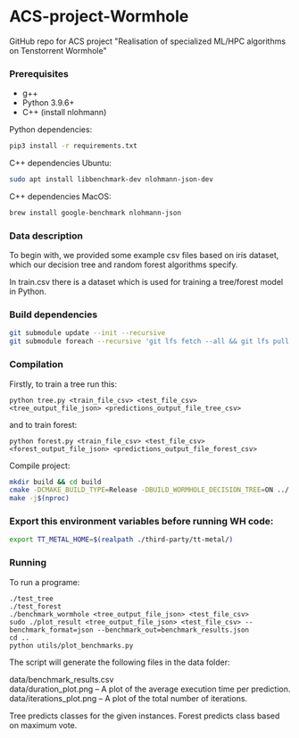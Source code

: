 # ACS-project-Wormhole
GitHub repo for ACS project "Realisation of specialized ML/HPC algorithms on Tenstorrent Wormhole"

### Prerequisites
- g++
- Python 3.9.6+
- C++ (install nlohmann)

Python dependencies:
```bash
pip3 install -r requirements.txt
```

C++ dependencies Ubuntu:
```bash
sudo apt install libbenchmark-dev nlohmann-json-dev
```

C++ dependencies MacOS:
```bash
brew install google-benchmark nlohmann-json
```

### Data description
To begin with, we provided some example csv files based on iris dataset, which our decision tree and random forest algorithms specify. 

In train.csv there is a dataset which is used for training a tree/forest model in Python. 

### Build dependencies
```bash
git submodule update --init --recursive
git submodule foreach --recursive 'git lfs fetch --all && git lfs pull'
```

### Compilation
Firstly, to train a tree run this:
```{bash}
python tree.py <train_file_csv> <test_file_csv> <tree_output_file_json> <predictions_output_file_tree_csv>
```
and to train forest:
```{bash}
python forest.py <train_file_csv> <test_file_csv> <forest_output_file_json> <predictions_output_file_forest_csv>
```

Compile project:
```bash
mkdir build && cd build
cmake -DCMAKE_BUILD_TYPE=Release -DBUILD_WORMHOLE_DECISION_TREE=ON ../  # You can compile without WH if needed
make -j$(nproc)
```

### Export this environment variables before running WH code: 
```bash
export TT_METAL_HOME=$(realpath ./third-party/tt-metal/)
```

### Running
To run a programe:
```{bash}
./test_tree
./test_forest
./benchmark_wormhole <tree_output_file_json> <test_file_csv>
sudo ./plot_result <tree_output_file_json> <test_file_csv> --benchmark_format=json --benchmark_out=benchmark_results.json
cd ..
python utils/plot_benchmarks.py    
```
The script will generate the following files in the data folder:

data/benchmark_results.csv <br>
data/duration_plot.png – A plot of the average execution time per prediction. <br>
data/iterations_plot.png – A plot of the total number of iterations.

Tree predicts classes for the given instances. Forest predicts class based on maximum vote.
